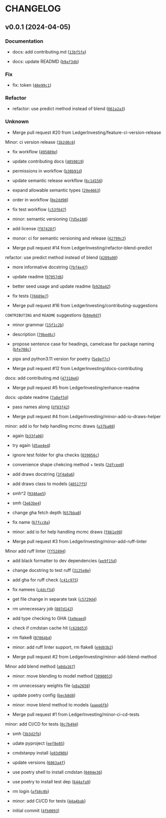 # CHANGELOG



## v0.0.1 (2024-04-05)

### Documentation

* docs: add contributing.md ([`13bf5fe`](https://github.com/LedgerInvesting/bayesblend/commit/13bf5fed20fcddab081bd628a0ac3eb50b785308))

* docs: update READMD ([`b9af3db`](https://github.com/LedgerInvesting/bayesblend/commit/b9af3db443706cec58acdd1cbe1ed4bb2c712dad))

### Fix

* fix: token ([`48e99c1`](https://github.com/LedgerInvesting/bayesblend/commit/48e99c129c717ffd1f6449f2d673d08f55ca9247))

### Refactor

* refactor: use predict method instead of blend ([`061a2a3`](https://github.com/LedgerInvesting/bayesblend/commit/061a2a3e764b4979ebfa076b0d6ac3a812a322b2))

### Unknown

* Merge pull request #20 from LedgerInvesting/feature-ci-version-release

Minor: ci version release ([`3b2d8c6`](https://github.com/LedgerInvesting/bayesblend/commit/3b2d8c66027296517322c00a2fc26b3be87b0b2a))

* fix workflow ([`495889e`](https://github.com/LedgerInvesting/bayesblend/commit/495889eb7452e0f030c2b49bab309e70a4f7a872))

* update contributing docs ([`4850819`](https://github.com/LedgerInvesting/bayesblend/commit/4850819dc183d1afd00b3a6af469c5f3b67ad25f))

* permissions in workflow ([`b30b91d`](https://github.com/LedgerInvesting/bayesblend/commit/b30b91d2086248db17b2f9921c40b7c1eb7745a6))

* update semantic release workflow ([`6c1d156`](https://github.com/LedgerInvesting/bayesblend/commit/6c1d156c4c7d72954ff08907c538b21a9125d64d))

* expand allowable semantic types ([`29e4663`](https://github.com/LedgerInvesting/bayesblend/commit/29e4663ba914fe27a4f1b4cb48c1e37d7fff5235))

* order in workflow ([`0e2dd90`](https://github.com/LedgerInvesting/bayesblend/commit/0e2dd90808a92b7d2bb2c5d9a22a40f096c0b1c9))

* fix test workflow ([`c53f647`](https://github.com/LedgerInvesting/bayesblend/commit/c53f6477275dd05de115b15ae631b579e35921cf))

* minor: semantic versioning ([`7d5e188`](https://github.com/LedgerInvesting/bayesblend/commit/7d5e1880489e7d1e6b577684df2bc6a01bee9dc0))

* add license ([`f07428f`](https://github.com/LedgerInvesting/bayesblend/commit/f07428fc715ee0ebc6f704ad3ba61b27c693774d))

* monor: ci for semantic versioning and release ([`42799c2`](https://github.com/LedgerInvesting/bayesblend/commit/42799c2929e1dc1ae19dc029b9385e4c5315fb05))

* Merge pull request #14 from LedgerInvesting/refactor-blend-predict

refactor: use predict method instead of blend ([`4209a90`](https://github.com/LedgerInvesting/bayesblend/commit/4209a9024070750c508dfc153d7112771b991104))

* more informative docstring ([`7bf4e47`](https://github.com/LedgerInvesting/bayesblend/commit/7bf4e47deabd3462095407c16c1adbeb200e314a))

* update readme ([`97057d6`](https://github.com/LedgerInvesting/bayesblend/commit/97057d6ebaf2c0faf10582421168badd8a330602))

* better seed usage and update readme ([`b920a42`](https://github.com/LedgerInvesting/bayesblend/commit/b920a42fde9b424aae7ff32c73684fb98ea73ac6))

* fix tests ([`76689e7`](https://github.com/LedgerInvesting/bayesblend/commit/76689e733fadad29ae1ffabb1a3517785d0bd980))

* Merge pull request #16 from LedgerInvesting/contributing-suggestions

`CONTRIBUTING` and `README` suggestions ([`b94e0d7`](https://github.com/LedgerInvesting/bayesblend/commit/b94e0d7a050144fd9c868578e2ea008c589e5bec))

* minor grammar ([`15f1c2b`](https://github.com/LedgerInvesting/bayesblend/commit/15f1c2b00081b0e9314ddb1f8ed26d6f10f45be9))

* description ([`79bed6c`](https://github.com/LedgerInvesting/bayesblend/commit/79bed6c11cd83e2c5e81a613ad4f62685503dd96))

* propose sentence case for headings, camelcase for package naming ([`bfe788c`](https://github.com/LedgerInvesting/bayesblend/commit/bfe788ccaee811b5af5af98dae6dd2f25400a07e))

* pipx and python3.11 version for poetry ([`5e9ef7c`](https://github.com/LedgerInvesting/bayesblend/commit/5e9ef7cb9dde49417319dfc504b94763b6c372bf))

* Merge pull request #12 from LedgerInvesting/docs-contributing

docs: add contributing.md ([`47310e6`](https://github.com/LedgerInvesting/bayesblend/commit/47310e6810e1b325ba1e7ffc5054acd5dccb6735))

* Merge pull request #5 from LedgerInvesting/enhance-readme

docs: update readme ([`7a8ef54`](https://github.com/LedgerInvesting/bayesblend/commit/7a8ef541efa1c13ecc47585fa498800fbd8941e6))

* pass names along ([`df03f42`](https://github.com/LedgerInvesting/bayesblend/commit/df03f421372a8b7e548ca753c009116bfbb4dd56))

* Merge pull request #4 from LedgerInvesting/minor-add-io-draws-helper

minor: add io for help handling mcmc draws ([`a37ba08`](https://github.com/LedgerInvesting/bayesblend/commit/a37ba084889d62b25e42123d24522ca183663abb))

* again ([`b33fa06`](https://github.com/LedgerInvesting/bayesblend/commit/b33fa06bbebcd7d1976e7872844ad88ce43108bc))

* try again ([`d5ae4e4`](https://github.com/LedgerInvesting/bayesblend/commit/d5ae4e49e6c7f123d8df2dfabef11866024c134b))

* ignore test folder for gha checks ([`039056c`](https://github.com/LedgerInvesting/bayesblend/commit/039056cfddd7cdc07106bae19933e913ef7c249b))

* convenience shape chekcing method + tests ([`2dfcee0`](https://github.com/LedgerInvesting/bayesblend/commit/2dfcee00fb18bad822d205c6e3ff4e59976ac805))

* add draws docstring ([`3f4a0a6`](https://github.com/LedgerInvesting/bayesblend/commit/3f4a0a6d3be522c05047c27df01511c249ed7481))

* add draws class to models ([`40517f5`](https://github.com/LedgerInvesting/bayesblend/commit/40517f53e99cf3fdcc861bcecfb0e82a63a60338))

* smh^2 ([`9346ae5`](https://github.com/LedgerInvesting/bayesblend/commit/9346ae5f9d38ef31e863255f0ddf22e77e5d3b50))

* smh ([`3e63be4`](https://github.com/LedgerInvesting/bayesblend/commit/3e63be49c4ef77f1074c41419603510599eb7ce4))

* change gha fetch depth ([`657bba0`](https://github.com/LedgerInvesting/bayesblend/commit/657bba0b702a0fa331e4b774778a3bbf3f6a11db))

* fix name ([`67fcc8a`](https://github.com/LedgerInvesting/bayesblend/commit/67fcc8afbc4b5d7b2fe32f617300f1aaf4e8ce91))

* minor: add io for help handling mcmc draws ([`f861e99`](https://github.com/LedgerInvesting/bayesblend/commit/f861e999d3d7d28a9196f990feac4ba0a1ee33dd))

* Merge pull request #3 from LedgerInvesting/minor-add-ruff-linter

Minor add ruff linter ([`ff52894`](https://github.com/LedgerInvesting/bayesblend/commit/ff52894f140debc7fdaa017ee80e221d65da7b09))

* add black formatter to dev dependencies ([`ee9f15d`](https://github.com/LedgerInvesting/bayesblend/commit/ee9f15deea4d1fc091267fe5fa7e43bccb5c4693))

* change docstring to test ruff ([`3125e8e`](https://github.com/LedgerInvesting/bayesblend/commit/3125e8e91e0c4a1bb7a91c9f775f111e307389fb))

* add gha for ruff check ([`c41c975`](https://github.com/LedgerInvesting/bayesblend/commit/c41c9755a7bb84f27c2dbd28b40c95f395cc0a73))

* fix namees ([`c4dcf54`](https://github.com/LedgerInvesting/bayesblend/commit/c4dcf54c4abedbc1705faa7f436478fd94d7e9a1))

* get file change in separate task ([`c5729d4`](https://github.com/LedgerInvesting/bayesblend/commit/c5729d4760e6b6941f0918e8450ab025f5530ddf))

* rm unnecessary job ([`807d142`](https://github.com/LedgerInvesting/bayesblend/commit/807d14284a598f49128dfad2ef91110db4842666))

* add type checking to GHA ([`3a9eaed`](https://github.com/LedgerInvesting/bayesblend/commit/3a9eaed49ff7da6f597b2d9762720425f6408448))

* check if cmdstan cache hit ([`c628d53`](https://github.com/LedgerInvesting/bayesblend/commit/c628d53b7c2d15ecc61de51b07f384a10e1d76c9))

* rm flake8 ([`07064b4`](https://github.com/LedgerInvesting/bayesblend/commit/07064b49ed7e4b65b2f53b699dca840b5b40253f))

* minor: add ruff linter support, rm flake8 ([`e9d03b2`](https://github.com/LedgerInvesting/bayesblend/commit/e9d03b278519b7c0424f4600c22033522b185564))

* Merge pull request #2 from LedgerInvesting/minor-add-blend-method

Minor add blend method ([`a0da167`](https://github.com/LedgerInvesting/bayesblend/commit/a0da167c0da26e5672e077f6a751e1fc899ea717))

* minor: move blending to model method ([`3090053`](https://github.com/LedgerInvesting/bayesblend/commit/3090053fb97453e3fd037b393104275fab7be4b5))

* rm unnecessary weights file ([`e8a2650`](https://github.com/LedgerInvesting/bayesblend/commit/e8a26508b129de7f145dd8543b7336463f327fae))

* update poetry config ([`becb8d8`](https://github.com/LedgerInvesting/bayesblend/commit/becb8d8ef8446e84554cced5b5588c373a2cdb04))

* minor: move blend method to models ([`aaee6fb`](https://github.com/LedgerInvesting/bayesblend/commit/aaee6fb882482848300c058c2a56c2375a183011))

* Merge pull request #1 from LedgerInvesting/minor-ci-cd-tests

minor: add CI/CD for tests ([`0c7b494`](https://github.com/LedgerInvesting/bayesblend/commit/0c7b494a937ff0fd75b3a0b348ebbcf8aaf9bf02))

* smh ([`3b3d2fb`](https://github.com/LedgerInvesting/bayesblend/commit/3b3d2fbbf3e136b2340ddf704fc032dd124aedc9))

* udate pyproject ([`eef8e85`](https://github.com/LedgerInvesting/bayesblend/commit/eef8e85bca9a8ab421e9bcc4baab316c7005b81b))

* cmdstanpy install ([`e03d90b`](https://github.com/LedgerInvesting/bayesblend/commit/e03d90b83dcb3b452009db4438012b5a9fa2a731))

* update versions ([`6863a4f`](https://github.com/LedgerInvesting/bayesblend/commit/6863a4f5a070938514e4c9b7d54d9e6e955fdfe2))

* use poetry shell to install cmdstan ([`0494e36`](https://github.com/LedgerInvesting/bayesblend/commit/0494e36073c2128453f028cb3f669ddc7d22bfed))

* use poetry to install test dep ([`644afa9`](https://github.com/LedgerInvesting/bayesblend/commit/644afa95433efa01b134bf77d7ae19125888413e))

* rm login ([`afb8c0b`](https://github.com/LedgerInvesting/bayesblend/commit/afb8c0bc945f40aea3f74d531121f97260f7f52d))

* minor: add CI/CD for tests ([`44a4bab`](https://github.com/LedgerInvesting/bayesblend/commit/44a4bab377f3fdaf766654c2ff2b019d7ac3a75d))

* initial commit ([`4fb0093`](https://github.com/LedgerInvesting/bayesblend/commit/4fb00932a6218986669926241753a953e1a4730e))

